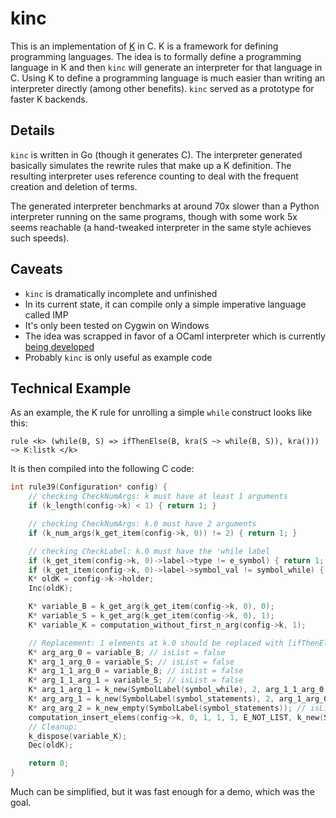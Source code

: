 # kinc
This is an implementation of [K](http://www.kframework.org/) in C.
K is a framework for defining programming languages.
The idea is to formally define a programming language in K and then ```kinc``` will generate an interpreter for that language in C.
Using K to define a programming language is much easier than writing an interpreter directly (among other benefits).
```kinc``` served as a prototype for faster K backends.

## Details
```kinc``` is written in Go (though it generates C).
The interpreter generated basically simulates the rewrite rules that make up a K definition.
The resulting interpreter uses reference counting to deal with the frequent creation and deletion of terms.

The generated interpreter benchmarks at around 70x slower than a Python interpreter running on the same programs, though with some work 5x seems reachable (a hand-tweaked interpreter in the same style achieves such speeds).


## Caveats
* ```kinc``` is dramatically incomplete and unfinished
* In its current state, it can compile only a simple imperative language called IMP
* It's only been tested on Cygwin on Windows
* The idea was scrapped in favor of a OCaml interpreter which is currently [being developed](https://github.com/kframework/k)
* Probably ```kinc``` is only useful as example code

## Technical Example
As an example, the K rule for unrolling a simple ```while``` construct looks like this:

```
rule <k> (while(B, S) => ifThenElse(B, kra(S ~> while(B, S)), kra())) ~> K:listk </k>
```

It is then compiled into the following C code:

```c
int rule39(Configuration* config) {
	// checking CheckNumArgs: k must have at least 1 arguments
	if (k_length(config->k) < 1) { return 1; }

	// checking CheckNumArgs: k.0 must have 2 arguments
	if (k_num_args(k_get_item(config->k, 0)) != 2) { return 1; }

	// checking CheckLabel: k.0 must have the 'while label
	if (k_get_item(config->k, 0)->label->type != e_symbol) { return 1; }
	if (k_get_item(config->k, 0)->label->symbol_val != symbol_while) { return 1; }
	K* oldK = config->k->holder;
	Inc(oldK);

	K* variable_B = k_get_arg(k_get_item(config->k, 0), 0);
	K* variable_S = k_get_arg(k_get_item(config->k, 0), 1);
	K* variable_K = computation_without_first_n_arg(config->k, 1);

	// Replacement: 1 elements at k.0 should be replaced with [ifThenElse(B:k,statements(S:k,while(B:k,S:k)),statements())]
	K* arg_arg_0 = variable_B; // isList = false
	K* arg_1_arg_0 = variable_S; // isList = false
	K* arg_1_1_arg_0 = variable_B; // isList = false
	K* arg_1_1_arg_1 = variable_S; // isList = false
	K* arg_1_arg_1 = k_new(SymbolLabel(symbol_while), 2, arg_1_1_arg_0, arg_1_1_arg_1); // isList = false
	K* arg_arg_1 = k_new(SymbolLabel(symbol_statements), 2, arg_1_arg_0, arg_1_arg_1); // isList = false
	K* arg_arg_2 = k_new_empty(SymbolLabel(symbol_statements)); // isList = false
	computation_insert_elems(config->k, 0, 1, 1, 1, E_NOT_LIST, k_new(SymbolLabel(symbol_ifThenElse), 3, arg_arg_0, arg_arg_1, arg_arg_2));
	// Cleanup:
	k_dispose(variable_K);
	Dec(oldK);

	return 0;
}
```

Much can be simplified, but it was fast enough for a demo, which was the goal.
